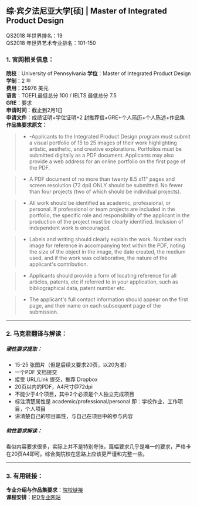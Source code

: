 ## 综·宾夕法尼亚大学[硕] | Master of Integrated Product Design

QS2018 年世界排名：19  
QS2018 年世界艺术专业排名：101-150
### 1. 官网相关信息：

**院校**：University of Pennsylvania
**学位**：Master of Integrated Product Design  
**学制**：2 年  
**费用**：25976 美元  
**语言**：TOEFL最低总分 100 / IELTS 最低总分 7.5  
**GRE**：要求    
**申请时间**：截止到2月1日  
**申请文件**：成绩证明+学位证明+2 封推荐信+GRE+个人简历+个人陈述+作品集  
**作品集要求原文：**   

> - -Applicants to the Integrated Product Design program must submit a visual portfolio of 15 to 25 images of their work highlighting artistic, aesthetic, and creative explorations. Portfolios must be submitted digitally as a PDF document. Applicants may also provide a web address for an online portfolio on the first page of the PDF.

> - A PDF document of no more than twenty 8.5 x11" pages and screen resolution (72 dpi) ONLY should be submitted. No fewer than four projects (two of which should be individual projects).

> - All work should be identified as academic, professional, or personal. If professional or team projects are included in the portfolio, the specific role and responsibility of the applicant in the production of the project must be clearly identified. Inclusion of independent work is encouraged.

> - Labels and writing should clearly explain the work. Number each image for reference in accompanying text within the PDF, noting the size of the object in the image, the date created, the medium used, and if the work was collaborative, the nature of the applicant's contribution.

> - Applicants should provide a form of locating reference for all articles, patents, etc if referred to in your application, such as bibliographical data, patent number etc.

> - The applicant's full contact information should appear on the first page, and their name on each subsequent page of the submission.


---


### 2. 马克君翻译与解读：

##### 硬性要求提取：
- 15-25 张图片（但是后续又要求20页，以20为准）
- 一个PDF 文档提交
- 接受 URL/Link 提交，推荐 Dropbox
- 20页以内的PDF，A4尺寸@72dpi
- 不能少于4个项目，其中2个必须是个人独立完成项目
- 标注清楚属性是 academic/professional/personal 即：学校作业，工作项目，个人项目
- 讲清楚自己的项目属性，与自己在项目中的参与内容

##### 软性要求解读：
看似内容要求很多，实际上并不是特别夸张，篇幅要求几乎是唯一的要求，严格卡在20页A4即可。综合类院校在思路上应该更严谨和完整一些。


---


### 3. 有用链接：

**专业介绍与作品集要求**：[院校链接](https://gradadm.seas.upenn.edu/masters/integrated-product-design/)  
**课程安排**：[IPD专业网站](https://ipd.me.upenn.edu/)
